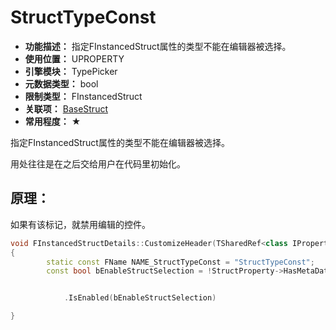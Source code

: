 ﻿# StructTypeConst

- **功能描述：** 指定FInstancedStruct属性的类型不能在编辑器被选择。
- **使用位置：** UPROPERTY
- **引擎模块：** TypePicker
- **元数据类型：** bool
- **限制类型：** FInstancedStruct
- **关联项：** [BaseStruct](BaseStruct/BaseStruct.md)
- **常用程度：** ★

指定FInstancedStruct属性的类型不能在编辑器被选择。

用处往往是在之后交给用户在代码里初始化。

## 原理：

如果有该标记，就禁用编辑的控件。

```cpp
void FInstancedStructDetails::CustomizeHeader(TSharedRef<class IPropertyHandle> StructPropertyHandle, class FDetailWidgetRow& HeaderRow, IPropertyTypeCustomizationUtils& StructCustomizationUtils)
{
		static const FName NAME_StructTypeConst = "StructTypeConst";
		const bool bEnableStructSelection = !StructProperty->HasMetaData(NAME_StructTypeConst);


			.IsEnabled(bEnableStructSelection)

}
```
